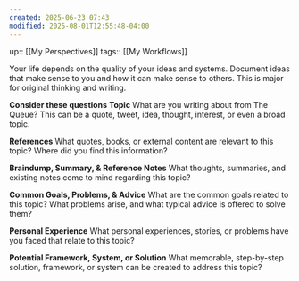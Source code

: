 ```yaml
---
created: 2025-06-23 07:43
modified: 2025-08-01T12:55:48-04:00
---
```

up:: [[My Perspectives]]
tags:: [[My Workflows]]

Your life depends on the quality of your ideas and systems. Document ideas that make sense to you and how it can make sense to others. This is major for original thinking and writing.

**Consider these questions**
**Topic**
What are you writing about from The Queue? This can be a quote, tweet, idea, thought, interest, or even a broad topic.

**References**
What quotes, books, or external content are relevant to this topic? Where did you find this information?

**Braindump, Summary, & Reference Notes**
What thoughts, summaries, and existing notes come to mind regarding this topic?

**Common Goals, Problems, & Advice**
What are the common goals related to this topic? What problems arise, and what typical advice is offered to solve them?

**Personal Experience**
What personal experiences, stories, or problems have you faced that relate to this topic?

**Potential Framework, System, or Solution**
What memorable, step-by-step solution, framework, or system can be created to address this topic?

